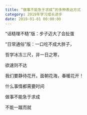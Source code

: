 ```yaml
---
title: “做事不能急于求成”的多种表达方式
category: 2019年学习成长进步
date: 2019-01-01 00:00:00
---
```


“话糙理不糙”版：步子迈大了会扯蛋

“日常通俗”版：一口吃不成大胖子，

哲学冰冻三尺，非一日之寒，

欲速则不达

我们要静待花开。面朝花海，春暖花开！

什么事情都需要时间

做事不能急于求成

不能一蹴而就